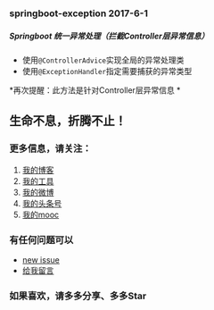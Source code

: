 ### springboot-exception  2017-6-1
##### Springboot 统一异常处理（*拦截Controller层异常信息*）
	
- 使用`@ControllerAdvice`实现全局的异常处理类
- 使用`@ExceptionHandler`指定需要捕获的异常类型

*再次提醒：此方法是针对Controller层异常信息 *


## 生命不息，折腾不止！
### 更多信息，请关注：
1. [我的博客](http://www.zhyd.me)
2. [我的工具](http://tool.zhyd.me)
3. [我的微博](http://weibo.com/211230415)
4. [我的头条号](http://www.toutiao.com/c/user/3286958681/)
5. [我的mooc](http://www.imooc.com/u/1175248/articles)

### 有任何问题可以
- [new issue](https://github.com/zhangyd-c/springboot/issues)
- [给我留言](http://www.zhyd.me/guestbook)

### 如果喜欢，请多多分享、多多Star


